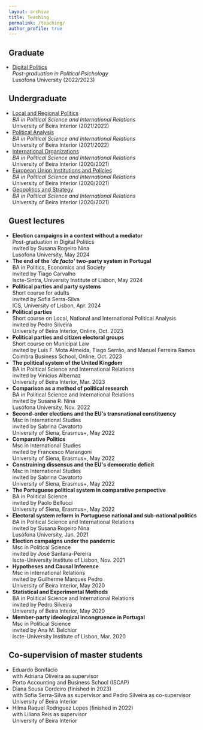```yaml
---
layout: archive
title: Teaching
permalink: /teaching/
author_profile: true
---
```


<style>
  ul {
    padding-left: 15px; /* Diminua este valor para reduzir o espaçamento à esquerda */
  }
  
  ul li {
    margin-left: -5px; /* Diminua este valor para reduzir o espaçamento à esquerda dos itens */
  }
</style>

## Graduate

- [Digital Politics](https://www.dropbox.com/s/v7wrnwpbf76ft63/Syllabus_Politica_Digital.pdf?dl=0)<br>
  <i>Post-graduation in Political Psichology</i><br>
  Lusófona University (2022/2023)


## Undergraduate

- [Local and Regional Politics](https://www.dropbox.com/s/uz7d5ii73ro6klh/Syllabus_PRA.pdf?dl=0)<br>
  <i>BA in Political Science and International Relations</i><br>
  University of Beira Interior (2021/2022)
- [Political Analysis](https://www.dropbox.com/s/469qqqelom5qxsh/Syllabus.pdf?dl=0)<br>
  <i>BA in Political Science and International Relations</i><br>
  University of Beira Interior (2021/2022)
- [International Organizations](https://www.dropbox.com/s/ik3lvmeuk5ncncm/Syllabus.pdf?dl=0)<br>
  <i>BA in Political Science and International Relations</i><br>
  University of Beira Interior (2020/2021)
- [European Union Institutions and Policies](https://www.dropbox.com/s/ozncj6a9ifbtsks/FUC%20IPUE%202020-2021.pdf?dl=0)<br>
  <i>BA in Political Science and International Relations</i><br>
  University of Beira Interior (2020/2021)
- [Geopolitics and Strategy](https://www.dropbox.com/s/iq8erfamo2fito3/FUC%20Geopol%C3%ADtica%20e%20Estrat%C3%A9gia%202020%3A2021.pdf?dl=0)<br>
  <i>BA in Political Science and International Relations</i><br>
  University of Beira Interior (2020/2021)


## Guest lectures

- **Election campaigns in a context without a mediator**<br>
  Post-graduation in Digital Politics<br>
  invited by Susana Rogeiro Nina<br>
  Lusofona University, May 2024<br>
- **The end of the <i>'de facto'</i> two-party system in Portugal**<br>
  BA in Politics, Economics and Society<br>
  invited by Tiago Carvalho<br>
  Iscte-Sintra, University Institute of Lisbon, May 2024<br>
- **Political parties and party systems**<br>
  Short course for adults<br>
  invited by Sofia Serra-Silva<br>
  ICS, University of Lisbon, Apr. 2024<br>
- **Political parties**<br>
  Short course on Local, National and International Political Analysis<br>
  invited by Pedro Silveira<br>
  University of Beira Interior, Online, Oct. 2023<br>
- **Political parties and citizen electoral groups**<br>
  Short course on Municipal Law<br>
  invited by Luís F. Mota Almeida, Tiago Serrão, and Manuel Ferreira Ramos<br>
  Coimbra Business School, Online, Oct. 2023<br>
- **The political system of the United Kingdom**<br>
  BA in Political Science and International Relations<br>
  invited by Vinicius Albernaz<br>
  University of Beira Interior, Mar. 2023<br>
- **Comparison as a method of political research**<br>
  BA in Political Science and International Relations<br>
  invited by Susana R. Nina<br>
  Lusófona University, Nov. 2022<br>
- **Second-order elections and the EU's transnational constituency**<br>
  Msc in International Studies<br>
  invited by Sabrina Cavatorto<br>
  University of Siena, Erasmus+, May 2022<br>
- **Comparative Politics**<br>
  Msc in International Studies<br>
  invited by Francesco Marangoni<br>
  University of Siena, Erasmus+, May 2022<br>
- **Constraining dissensus and the EU's democratic deficit**<br>
  Msc in International Studies<br>
  invited by Sabrina Cavatorto<br>
  University of Siena, Erasmus+, May 2022<br>
- **The Portuguese political system in comparative perspective**<br>
  BA in Political Science<br>
  invited by Paolo Bellucci<br>
  University of Siena, Erasmus+, May 2022<br>
- **Electoral system reform in Portuguese national and sub-national politics**<br>
  BA in Political Science and International Relations<br>
  invited by Susana Rogeiro Nina<br>
  Lusófona University, Jan. 2021<br>
- **Election campaigns under the pandemic**<br>
  Msc in Political Science<br>
  invited by José Santana-Pereira<br>
  Iscte-University Institute of Lisbon, Nov. 2021<br>
- **Hypotheses and Causal Inference**<br>
  Msc in International Relations<br>
  invited by Guilherme Marques Pedro<br>
  University of Beira Interior, May 2020<br>
- **Statistical and Experimental Methods**<br>
  BA in Political Science and International Relations<br>
  invited by Pedro Silveira<br>
  University of Beira Interior, May 2020<br>
- **Member-party ideological incongruence in Portugal**<br>
  Msc in Political Science<br>
  invited by Ana M. Belchior<br>
  Iscte-University Institute of Lisbon, Mar. 2020<br>


## Co-supervision of master students

- Eduardo Bonifácio <br>
  with Adriana Oliveira as supervisor<br>
  Porto Accounting and Business School (ISCAP)<br>
- Diana Sousa Cordeiro (finished in 2023) <br>
  with Sofia Serra-Silva as supervisor and Pedro Silveira as co-supervisor<br>
  University of Beira Interior <br>
- Hilma Raquel Rodríguez Lopes (finished in 2022) <br>
  with Liliana Reis as supervisor<br>
  University of Beira Interior <br>
